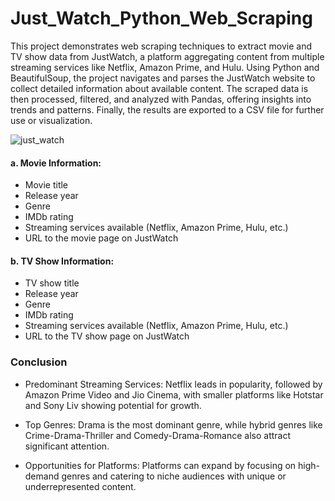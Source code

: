 # Just_Watch_Python_Web_Scraping
This project demonstrates web scraping techniques to extract movie and TV show data from JustWatch, a platform aggregating content from multiple streaming services like Netflix, Amazon Prime, and Hulu. Using Python and BeautifulSoup, the project navigates and parses the JustWatch website to collect detailed information about available content. The scraped data is then processed, filtered, and analyzed with Pandas, offering insights into trends and patterns. Finally, the results are exported to a CSV file for further use or visualization.  

![just_watch](https://github.com/user-attachments/assets/e5c6d591-f1a6-4844-8e91-e5941e394de1)

#### a. Movie Information:

  - Movie title
  - Release year
  - Genre
  - IMDb rating
  - Streaming services available (Netflix, Amazon Prime, Hulu, etc.)
  - URL to the movie page on JustWatch

#### b. TV Show Information:
  - TV show title
  - Release year
  - Genre
  - IMDb rating
  - Streaming services available (Netflix, Amazon Prime, Hulu, etc.)
  - URL to the TV show page on JustWatch

### Conclusion
* Predominant Streaming Services: Netflix leads in popularity, followed by Amazon Prime Video and Jio Cinema, with smaller platforms like Hotstar and Sony Liv showing potential for growth.

* Top Genres: Drama is the most dominant genre, while hybrid genres like Crime-Drama-Thriller and Comedy-Drama-Romance also attract significant attention.

* Opportunities for Platforms: Platforms can expand by focusing on high-demand genres and catering to niche audiences with unique or underrepresented content.
